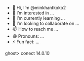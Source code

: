 - 👋 Hi, I’m @minkhantkoko2
- 👀 I’m interested in ...
- 🌱 I’m currently learning ...
- 💞️ I’m looking to collaborate on ...
- 📫 How to reach me ...
- 😄 Pronouns: ...
- ⚡ Fun fact: ...

<!---
minkhantkoko2/minkhantkoko2 is a ✨ special ✨ repository because its `README.md` (this file) appears on your GitHub profile.
You can click the Preview link to take a look at your changes.
---> ghost> conect 14.0.10

